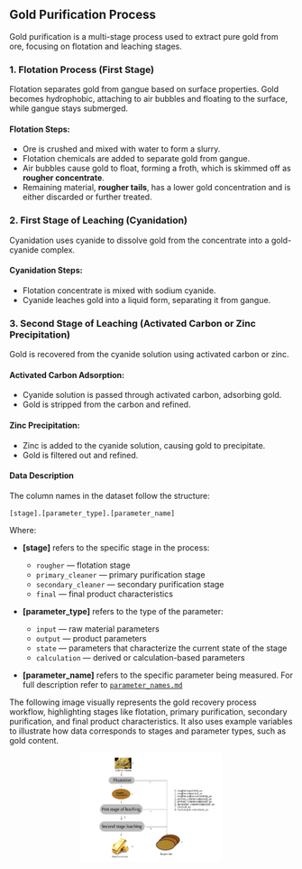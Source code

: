 ## **Gold Purification Process**

Gold purification is a multi-stage process used to extract pure gold from ore, focusing on flotation and leaching stages.

### 1. **Flotation Process (First Stage)**

Flotation separates gold from gangue based on surface properties. Gold becomes hydrophobic, attaching to air bubbles and floating to the surface, while gangue stays submerged.

#### Flotation Steps:
- Ore is crushed and mixed with water to form a slurry.
- Flotation chemicals are added to separate gold from gangue.
- Air bubbles cause gold to float, forming a froth, which is skimmed off as **rougher concentrate**.
- Remaining material, **rougher tails**, has a lower gold concentration and is either discarded or further treated.

### 2. **First Stage of Leaching (Cyanidation)**

Cyanidation uses cyanide to dissolve gold from the concentrate into a gold-cyanide complex.

#### Cyanidation Steps:
- Flotation concentrate is mixed with sodium cyanide.
- Cyanide leaches gold into a liquid form, separating it from gangue.

### 3. **Second Stage of Leaching (Activated Carbon or Zinc Precipitation)**

Gold is recovered from the cyanide solution using activated carbon or zinc.

#### Activated Carbon Adsorption:
- Cyanide solution is passed through activated carbon, adsorbing gold.
- Gold is stripped from the carbon and refined.

#### Zinc Precipitation:
- Zinc is added to the cyanide solution, causing gold to precipitate.
- Gold is filtered out and refined.



#### Data Description
The column names in the dataset follow the structure:

```
[stage].[parameter_type].[parameter_name]
```
Where:

- **[stage]** refers to the specific stage in the process:
  - `rougher` — flotation stage
  - `primary_cleaner` — primary purification stage
  - `secondary_cleaner` — secondary purification stage
  - `final` — final product characteristics

- **[parameter_type]** refers to the type of the parameter:
  - `input` — raw material parameters
  - `output` — product parameters
  - `state` — parameters that characterize the current state of the stage
  - `calculation` — derived or calculation-based parameters

- **[parameter_name]** refers to the specific parameter being measured. For full description refer to [`parameter_names.md`]((https://github.com/6076paras/goldRecovery/blob/7cfb134d6b13caffe8275ae1d06b5e103509b1b7/goldrecovery/data/parameter_names.md) "goldrecovery/data/parameter_names.md") 

The following image visually represents the gold recovery process workflow, highlighting stages like flotation, primary purification, secondary purification, and final product characteristics. It also uses example variables to illustrate how data corresponds to stages and parameter types, such as gold content.

<div align="center">
<img src="https://github.com/6076paras/goldRecovery/blob/7cfb134d6b13caffe8275ae1d06b5e103509b1b7/assets/data_description.png" width="50%" height="50%" alt="Process Description" />

</div>